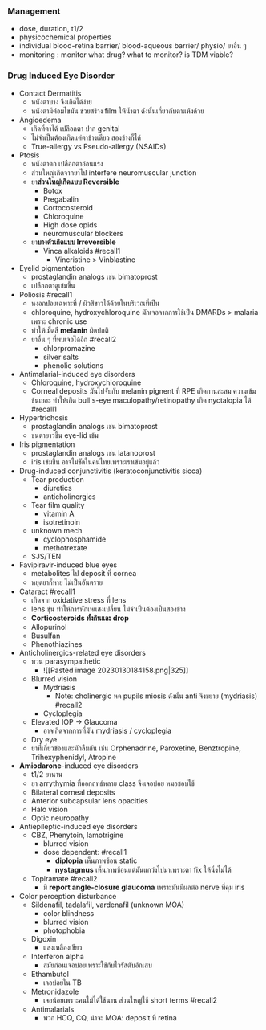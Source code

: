 ### Management
- dose, duration, t1/2
- physicochemical properties
- individual blood-retina barrier/ blood-aqueous barrier/ physio/ ยาอื่น ๆ
- monitoring : monitor what drug? what to monitor? is TDM viable?

### Drug Induced Eye Disorder
- Contact Dermatitis
	- หนังตาบาง จึงเกิดได้ง่าย
	- หนังตามีต่อมไขมัน ช่วยสร้าง film ให้น้ำตา ดังนั้นเกี่ยวกับตาแห้งด้วย
- Angioedema
	- เกิดที่ตาได้ เปลือกตา ปาก genital
	- ไม่จำเป็นต้องเกิดแค่ตาข้างเดียว สองข้างก็ได้
	- True-allergy vs Pseudo-allergy (NSAIDs)
- Ptosis 
	- หนังตาตก เปลือกตาอ่อนแรง
	- ส่วนใหญ่เกิดจากยาไป interfere neuromuscular junction
	- ยา**ส่วนใหญ่เกิดแบบ Reversible**
		- Botox
		- Pregabalin
		- Cortocosteroid
		- Chloroquine
		- High dose opids
		- neuromuscular blockers
	- ยา**บางตัวเกิดแบบ Irreversible**
		- Vinca alkaloids #recall1
			- Vincristine > Vinblastine
- Eyelid pigmentation 
	- prostaglandin analogs เช่น bimatoprost
	- เปลือกตาดูเข้มขึ้น
- Poliosis  #recall1
	- หงอกปอยเฉพาะที่ / ผิวสีขาวได้ด้วยในบริเวณที่เป็น
	- chloroquine, hydroxychloroquine มักเจอจากการใช้เป็น DMARDs > malaria เพราะ chronic use
	- ทำให้เม็ดสี **melanin** ผิดปกติ
	- ยาอื่น ๆ ที่พบเจอได้อีก #recall2 
		- chlorpromazine
		- silver salts
		- phenolic solutions
- Antimalarial-induced eye disorders 
	- Chloroquine, hydroxychloroquine
	- Corneal deposits มันไปจับกับ melanin pignent ที่ RPE เกิดกานสะสม ความเข้มข้นเยอะ ทำให้เกิด bull's-eye maculopathy/retinopathy เกิด nyctalopia ได้ #recall1
- Hypertrichosis
	- prostaglandin analogs เช่น bimatoprost
	- ขนตายาวขึ้น eye-lid เข้ม
- Iris pigmentation
	- prostaglandin analogs เช่น latanoprost
	- iris เข้มขึ้น อาจไม่ชัดในคนไทยเพราะเราเข้มอยู่แล้ว
- Drug-induced conjunctivitis (keratoconjunctivitis sicca)
	- Tear production
		- diuretics
		- anticholinergics
	- Tear film quality
		- vitamin A
		- isotretinoin
	- unknown mech
		- cyclophosphamide
		- methotrexate
	- SJS/TEN
- Favipiravir-induced blue eyes
	- metabolites ไป deposit ที่ cornea
	- หยุดยาก็หาย ไม่เป็นอันตราย
- Cataract #recall1
	- เกิดจาก oxidative stress ที่ lens
	- lens ขุ่น ทำให้การหักเหแสงเปลี่ยน ไม่จำเป็นต้องเป็นสองข้าง
	- **Corticosteroids ทั้งกินและ drop**
	- Allopurinol
	- Busulfan
	- Phenothiazines
- Anticholinergics-related eye disorders
	- ทวน parasympathetic 
		- ![[Pasted image 20230130184158.png|325]] 
	- Blurred vision
		- Mydriasis
			- Note: cholinergic หด pupils miosis ดังนั้น anti จึงขยาย (mydriasis) #recall2 
		- Cycloplegia
	- Elevated IOP -> Glaucoma
		- อาจเกิดจากการที่มัน mydriasis / cycloplegia
	- Dry eye
	- ยาที่เกี่ยวข้องและมักลืมกัน เช่น Orphenadrine, Paroxetine, Benztropine, Trihexyphenidyl, Atropine
- **Amiodarone**-induced eye disorders
	- t1/2 ยานาน
	- ยา arrythymia ที่ออกฤทธ์หลาย class จึงเจอบ่อย หมอชอบใช้
	- Bilateral corneal deposits
	- Anterior subcapsular lens opacities
	- Halo vision
	- Optic neuropathy
- Antiepileptic-induced eye disorders
	- CBZ, Phenytoin, lamotrigine
		- blurred vision
		- dose dependent: #recall1
			- **diplopia** เห็นภาพซ้อน static 
			- **nystagmus** เห็นภาพซ้อนแต่มันแกว่งไปมาเพราะตา fix ให้นิ่งไม่ได้
	- Topiramate #recall2 
		- มี **report angle-closure glaucoma** เพราะมันมีผลต่อ nerve ที่คุม iris
- Color perception disturbance
	- Sildenafil, tadalafil, vardenafil (unknown MOA)
		- color blindness
		- blurred vision
		- photophobia
	- Digoxin
		- แสงเหลืองเขียว
	- Interferon alpha
		- สมัยก่อนเจอบ่อยเพราะใช้กับไวรัสตับอักเสบ
	- Ethambutol
		- เจอบ่อยใน TB
	- Metronidazole
		- เจอน้อยเพราะคนไม่ได้ใช้นาน ส่วนใหญ่ใช้ short terms #recall2 
	- Antimalarials
		- พวก HCQ, CQ, น่าจะ MOA: deposit ที่ retina